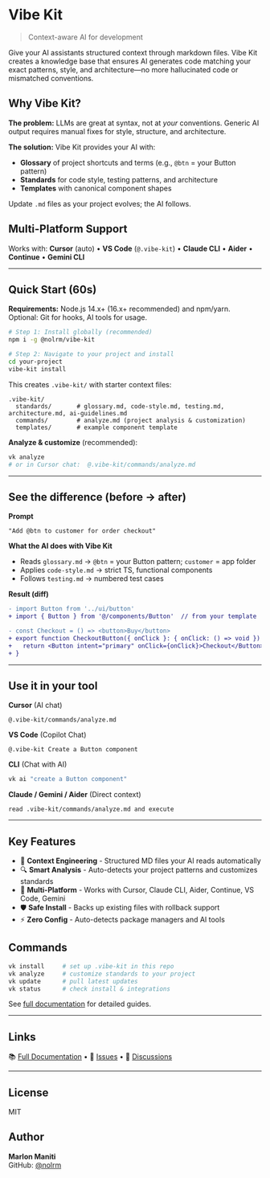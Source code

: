 # Vibe Kit

> Context-aware AI for development

Give your AI assistants structured context through markdown files. Vibe Kit creates a knowledge base that ensures AI generates code matching your exact patterns, style, and architecture—no more hallucinated code or mismatched conventions.

## Why Vibe Kit?

**The problem:** LLMs are great at syntax, not at *your* conventions. Generic AI output requires manual fixes for style, structure, and architecture.

**The solution:** Vibe Kit provides your AI with:
- **Glossary** of project shortcuts and terms (e.g., `@btn` = your Button pattern)
- **Standards** for code style, testing patterns, and architecture
- **Templates** with canonical component shapes

Update `.md` files as your project evolves; the AI follows.

## Multi-Platform Support

Works with: **Cursor** (auto) • **VS Code** (`@.vibe-kit`) • **Claude CLI** • **Aider** • **Continue** • **Gemini CLI**

---

## Quick Start (60s)

**Requirements:** Node.js 14.x+ (16.x+ recommended) and npm/yarn. Optional: Git for hooks, AI tools for usage.

```bash
# Step 1: Install globally (recommended)
npm i -g @nolrm/vibe-kit

# Step 2: Navigate to your project and install
cd your-project
vibe-kit install
```

This creates `.vibe-kit/` with starter context files:

```
.vibe-kit/
  standards/       # glossary.md, code-style.md, testing.md, architecture.md, ai-guidelines.md
  commands/        # analyze.md (project analysis & customization)
  templates/       # example component template
```

**Analyze & customize** (recommended):

```bash
vk analyze
# or in Cursor chat:  @.vibe-kit/commands/analyze.md
```

---

## See the difference (before → after)

**Prompt**
```
"Add @btn to customer for order checkout"
```

**What the AI does with Vibe Kit**
- Reads `glossary.md` → `@btn` = your Button pattern; `customer` = app folder
- Applies `code-style.md` → strict TS, functional components
- Follows `testing.md` → numbered test cases

**Result (diff)**
```diff
- import Button from '../ui/button'
+ import { Button } from '@/components/Button'  // from your template

- const Checkout = () => <button>Buy</button>
+ export function CheckoutButton({ onClick }: { onClick: () => void }) {
+   return <Button intent="primary" onClick={onClick}>Checkout</Button>
+ }
```

---

## Use it in your tool

**Cursor** (AI chat)
```
@.vibe-kit/commands/analyze.md
```

**VS Code** (Copilot Chat)
```
@.vibe-kit Create a Button component
```

**CLI** (Chat with AI)
```bash
vk ai "create a Button component"
```

**Claude / Gemini / Aider** (Direct context)
```
read .vibe-kit/commands/analyze.md and execute
```

---

## Key Features

- 🧠 **Context Engineering** - Structured MD files your AI reads automatically
- 🔍 **Smart Analysis** - Auto-detects your project patterns and customizes standards
- 🤖 **Multi-Platform** - Works with Cursor, Claude CLI, Aider, Continue, VS Code, Gemini
- 🛡️ **Safe Install** - Backs up existing files with rollback support
- ⚡ **Zero Config** - Auto-detects package managers and AI tools

## Commands

```bash
vk install     # set up .vibe-kit in this repo
vk analyze     # customize standards to your project  
vk update      # pull latest updates
vk status      # check install & integrations
```

See [full documentation](https://github.com/nolrm/vibe-kit/tree/main/vibe-kit-docs) for detailed guides.

---

## Links

📚 [Full Documentation](https://github.com/nolrm/vibe-kit/tree/main/vibe-kit-docs) • 🐛 [Issues](https://github.com/nolrm/vibe-kit/issues) • 💬 [Discussions](https://github.com/nolrm/vibe-kit/discussions)

---

## License

MIT

## Author

**Marlon Maniti**  
GitHub: [@nolrm](https://github.com/nolrm)

